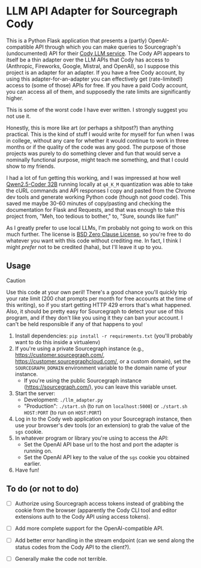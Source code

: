 # LLM API Adapter for Sourcegraph Cody

This is a Python Flask application that presents a (partly) OpenAI-compatible API through which you can make queries to Sourcegraph's (undocumented) API for their [Cody LLM service][cody].
The Cody API appears to itself be a thin adapter over the LLM APIs that Cody has access to (Anthropic, Fireworks, Google, Mistral, and OpenAI), so I suppose this project is an adapter for an adapter.
If you have a free Cody account, by using this adapter-for-an-adapter you can effectively get (rate-limited!) access to (some of those) APIs for free.
If you have a paid Cody account, you can access all of them, and supposedly the rate limits are significantly higher.

This is some of the worst code I have ever written.
I strongly suggest you not use it.

Honestly, this is more like art (or perhaps a shitpost?) than anything practical.
This is the kind of stuff I would write for myself for fun when I was in college, without any care for whether it would continue to work in three months or if the quality of the code was any good.
The purpose of those projects was purely to do something clever and fun that would serve a nominally functional purpose, might teach me something, and that I could show to my friends.

I had a lot of fun getting this working, and I was impressed at how well [Qwen2.5-Coder 32B][qwen] running locally at `q4_K_M` quantization was able to take the cURL commands and API responses I copy and pasted from the Chrome dev tools and generate working Python code (though not _good_ code).
This saved me maybe 30-60 minutes of copy/pasting and checking the documentation for Flask and Requests, and that was enough to take this project from, "Meh, too tedious to bother," to, "Sure, sounds like fun!"

As I greatly prefer to use local LLMs, I'm probably not going to work on this much further.
The license is [BSD Zero Clause License][0bsd], so you're free to do whatever you want with this code without crediting me.
In fact, I think I might _prefer_ not to be credited (haha), but I'll leave it up to you.


## Usage

> [!CAUTION]
> Use this code at your own peril! There's a good chance you'll quickly trip your rate limit (200 chat prompts per month for free accounts at the time of this writing), so if you start getting HTTP 429 errors that's what happened. Also, it should be pretty easy for Sourcegraph to detect your use of this program, and if they don't like you using it they can ban your account. I can't be held responsible if any of that happens to you!

1. Install dependencies: `pip install -r requirements.txt` (you'll probably want to do this inside a virtualenv)
2. If you're using a private Sourcegraph instance (e.g., https://customer.sourcegraph.com/, https://customer.sourcegraphcloud.com/, or a custom domain), set the `SOURCEGRAPH_DOMAIN` environment variable to the domain name of your instance.
   - If you're using the public Sourcegraph instance (https://sourcegraph.com/), you can leave this variable unset.
3. Start the server:
   - Development: `./llm_adapter.py`
   - "Production": `./start.sh` (to run on `localhost:5000`) or `./start.sh HOST:PORT` (to run on `HOST:PORT`)
4. Log in to the Cody web application on your Sourcegraph instance, then use your browser's dev tools (or an extension) to grab the value of the `sgs` cookie.
5. In whatever program or library you're using to access the API:
   - Set the OpenAI API base url to the host and port the adapter is running on.
   - Set the OpenAI API key to the value of the `sgs` cookie you obtained earlier.
6. Have fun!


## To do (or not to do)

- [ ] Authorize using Sourcegraph access tokens instead of grabbing the cookie from the browser (apparently the Cody CLI tool and editor extensions auth to the Cody API using access tokens).
- [ ] Add more complete support for the OpenAI-compatible API.
- [ ] Add better error handling in the stream endpoint (can we send along the status codes from the Cody API to the client?).
- [ ] Generally make the code not terrible.


[cody]: https://sourcegraph.com/cody
[qwen]: https://github.com/QwenLM/Qwen2.5-Coder
[0bsd]: https://spdx.org/licenses/0BSD.html
